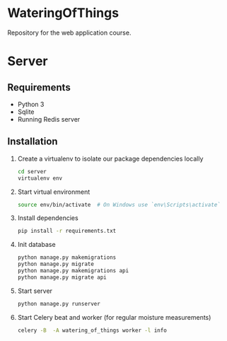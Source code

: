 # WateringOfThings
Repository for the web application course.

# Server

## Requirements
*   Python 3
*   Sqlite
*   Running Redis server

## Installation
1.  Create a virtualenv to isolate our package dependencies locally

    ```bash
    cd server
    virtualenv env
    ```

2.  Start virtual environment

    ```bash
    source env/bin/activate  # On Windows use `env\Scripts\activate`
    ```

2.  Install dependencies

    ```bash
    pip install -r requirements.txt
    ```

3.  Init database

    ```bash
    python manage.py makemigrations
    python manage.py migrate
    python manage.py makemigrations api
    python manage.py migrate api
    ```

4.  Start server

    ```bash
    python manage.py runserver
    ```

5.  Start Celery beat and worker (for regular moisture measurements)

    ```bash
    celery -B  -A watering_of_things worker -l info
    ```
